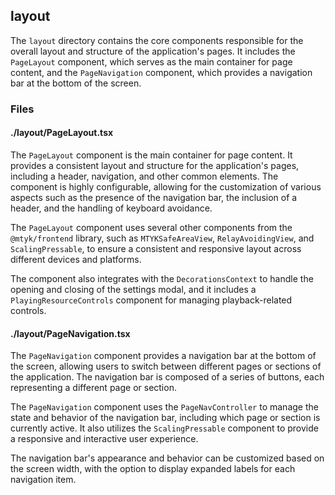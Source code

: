 ## layout

The `layout` directory contains the core components responsible for the overall layout and structure of the application's pages. It includes the `PageLayout` component, which serves as the main container for page content, and the `PageNavigation` component, which provides a navigation bar at the bottom of the screen.

### Files

#### ./layout/PageLayout.tsx

The `PageLayout` component is the main container for page content. It provides a consistent layout and structure for the application's pages, including a header, navigation, and other common elements. The component is highly configurable, allowing for the customization of various aspects such as the presence of the navigation bar, the inclusion of a header, and the handling of keyboard avoidance.

The `PageLayout` component uses several other components from the `@mtyk/frontend` library, such as `MTYKSafeAreaView`, `RelayAvoidingView`, and `ScalingPressable`, to ensure a consistent and responsive layout across different devices and platforms.

The component also integrates with the `DecorationsContext` to handle the opening and closing of the settings modal, and it includes a `PlayingResourceControls` component for managing playback-related controls.

#### ./layout/PageNavigation.tsx

The `PageNavigation` component provides a navigation bar at the bottom of the screen, allowing users to switch between different pages or sections of the application. The navigation bar is composed of a series of buttons, each representing a different page or section.

The `PageNavigation` component uses the `PageNavController` to manage the state and behavior of the navigation bar, including which page or section is currently active. It also utilizes the `ScalingPressable` component to provide a responsive and interactive user experience.

The navigation bar's appearance and behavior can be customized based on the screen width, with the option to display expanded labels for each navigation item.

